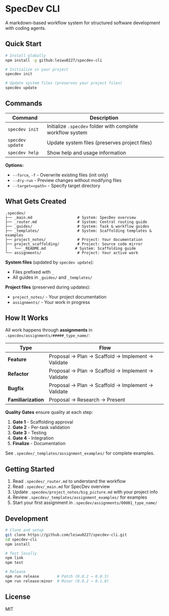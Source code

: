 # SpecDev CLI

A markdown-based workflow system for structured software development with coding agents.

## Quick Start

```bash
# Install globally
npm install -g github:leiwu0227/specdev-cli

# Initialize in your project
specdev init

# Update system files (preserves your project files)
specdev update
```

## Commands

| Command | Description |
|---------|-------------|
| `specdev init` | Initialize `.specdev` folder with complete workflow system |
| `specdev update` | Update system files (preserves project files) |
| `specdev help` | Show help and usage information |

**Options:**
- `--force`, `-f` - Overwrite existing files (init only)
- `--dry-run` - Preview changes without modifying files
- `--target=<path>` - Specify target directory

## What Gets Created

```
.specdev/
├── _main.md                    # System: SpecDev overview
├── _router.md                  # System: Central routing guide
├── _guides/                    # System: Task & workflow guides
├── _templates/                 # System: Scaffolding templates & examples
├── project_notes/              # Project: Your documentation
├── project_scaffolding/        # Project: Source code mirror
│   └── _README.md             # System: Scaffolding guide
└── assignments/                # Project: Your active work
```

**System files** (updated by `specdev update`):
- Files prefixed with `_`
- All guides in `_guides/` and `_templates/`

**Project files** (preserved during updates):
- `project_notes/` - Your project documentation
- `assignments/` - Your work in progress

## How It Works

All work happens through **assignments** in `.specdev/assignments/#####_type_name/`:

| Type | Flow |
|------|------|
| **Feature** | Proposal → Plan → Scaffold → Implement → Validate |
| **Refactor** | Proposal → Plan → Scaffold → Implement → Validate |
| **Bugfix** | Proposal → Plan → Scaffold → Implement → Validate |
| **Familiarization** | Proposal → Research → Present |

**Quality Gates** ensure quality at each step:
1. **Gate 1** - Scaffolding approval
2. **Gate 2** - Per-task validation
3. **Gate 3** - Testing
4. **Gate 4** - Integration
5. **Finalize** - Documentation

See `.specdev/_templates/assignment_examples/` for complete examples.

## Getting Started

1. Read `.specdev/_router.md` to understand the workflow
2. Read `.specdev/_main.md` for SpecDev overview
3. Update `.specdev/project_notes/big_picture.md` with your project info
4. Review `.specdev/_templates/assignment_examples/` for examples
5. Start your first assignment in `.specdev/assignments/00001_type_name/`

## Development

```bash
# Clone and setup
git clone https://github.com/leiwu0227/specdev-cli.git
cd specdev-cli
npm install

# Test locally
npm link
npm test

# Release
npm run release        # Patch (0.0.2 → 0.0.3)
npm run release:minor  # Minor (0.0.2 → 0.1.0)
```

## License

MIT
